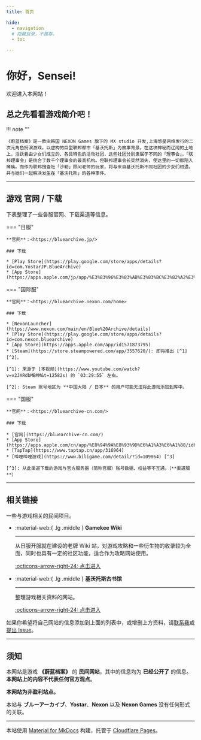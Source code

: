 ```yaml
---
title: 首页

hide:
  - navigation
  # 隐藏目录，不推荐。
  - toc 

---
```


# 你好，Sensei!

欢迎进入本网站！

## 总之先看看游戏简介吧！

!!! note ""

    《蔚蓝档案》是一款由韩国 NEXON Games 旗下的 MX studio 开发,上海悠星网络发行的二次元角色扮演游戏。以虚构的巨型联邦都市「基沃托斯」为故事背景。在这块神秘而辽阔的土地上，活跃着由少女们成立的、各具特色的活动社团，这些社团分别隶属于不同的「理事会」，「联邦理事会」是统合了数千个理事会的最高机构。但联邦理事会长突然消失，使这里的一切都陷入瘫痪。而作为联邦搜查社「沙勒」顾问老师的玩家，将与来自基沃托斯不同社团的少女们相遇，并与她们一起解决发生在「基沃托斯」的各种事件。

---

## 游戏 官网 / 下载

下表整理了一些各服官网、下载渠道等信息。

=== "日服"

    **官网**：<https://bluearchive.jp/>

    ### 下载

    * [Play Store](https://play.google.com/store/apps/details?id=com.YostarJP.BlueArchive)
    * [App Store](https://apps.apple.com/jp/app/%E3%83%96%E3%83%AB%E3%83%BC%E3%82%A2%E3%83%BC%E3%82%AB%E3%82%A4%E3%83%96/id1515877221)

=== "国际服"

    **官网**：<https://bluearchive.nexon.com/home>

    ### 下载

    * [NexonLauncher](https://www.nexon.com/main/en/Blue%20Archive/details)
    * [Play Store](https://play.google.com/store/apps/details?id=com.nexon.bluearchive)
    * [App Store](https://apps.apple.com/app/id1571873795)
    * [Steam](https://store.steampowered.com/app/3557620/): 即将推出 [^1] [^2]。

    [^1]: 来源于 [本视频](https://www.youtube.com/watch?v=v2JXRdbMBMM&t=12582s) 的 `03:29:55` 左右。

    [^2]: Steam 账号地区为 **中国大陆 / 日本** 的用户可能无法将此游戏添加到库中。

=== "国服"

    **官网**：<https://bluearchive-cn.com/>

    ### 下载

    * [官网](https://bluearchive-cn.com/)
    * [App Store](https://apps.apple.com/cn/app/%E8%94%9A%E8%93%9D%E6%A1%A3%E6%A1%88/id6447541184)
    * [TapTap](https://www.taptap.cn/app/316964)
    * [哔哩哔哩游戏](https://www.biligame.com/detail/?id=109864) [^3]

    [^3]: 从此渠道下载的游戏与官方服务器（简称官服）账号数据、权益等不互通。（**渠道服**）

---

## 相关链接

一些与游戏相关的民间项目。

<div class="grid cards" markdown>

-   :material-web:{ .lg .middle } __Gamekee Wiki__

    ---

    从日服开服就在建设的老牌 Wiki 站，对游戏攻略和一些衍生物的收录较为全面，同时也具有一定的社区功能，适合作为攻略网站使用。

    [:octicons-arrow-right-24: 点击进入](https://www.gamekee.com/ba/)

-   :material-web:{ .lg .middle } __基沃托斯古书馆__

    ---

    整理游戏相关资料的网站。

    [:octicons-arrow-right-24: 点击进入](https://kivo.wiki/)

</div>

如果你希望将自己网站的信息添加到上面的列表中，或增删上方资料，请[联系我](mailto:gytxtx@outlook.com)或[提出 Issue](https://github.com/Blue-Archive-Website/Website/issues/new)。

---

## 须知

本网站是游戏 **《蔚蓝档案》** 的 **民间网站**，其中的信息均为 **已经公开了** 的信息。**本网站上的内容不代表任何官方观点**。

**本网站为非盈利站点。**

本站与 **ブルーアーカイブ**、**Yostar**、**Nexon** 以及 **Nexon Games** 没有任何形式的关联。

---

本站使用 [Material for MkDocs](https://squidfunk.github.io/mkdocs-material/) 构建，托管于 [Cloudflare Pages](https://pages.cloudflare.com/)。
